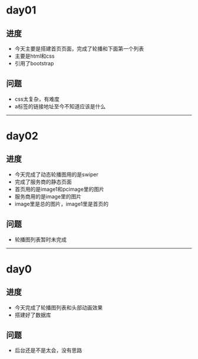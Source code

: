 # day01
## 进度
 - 今天主要是搭建首页页面，完成了轮播和下面第一个列表
 - 主要是html和css
 - 引用了bootstrap

## 问题
 - css太复杂，有难度
 - a标签的链接地址至今不知道应该是什么

----------
# day02
## 进度
 - 今天完成了动态轮播图用的是swiper
 - 完成了服务商的静态页面
 - 首页用的是image1和pcimage里的图片
 - 服务商用的是image里的图片
 - image里是总的图片，image1里是首页的

## 问题
 - 轮播图列表暂时未完成


----------
# day0
## 进度
 - 今天完成了轮播图列表和头部动画效果
 - 搭建好了数据库

## 问题
 - 后台还是不是太会，没有思路




   
     
